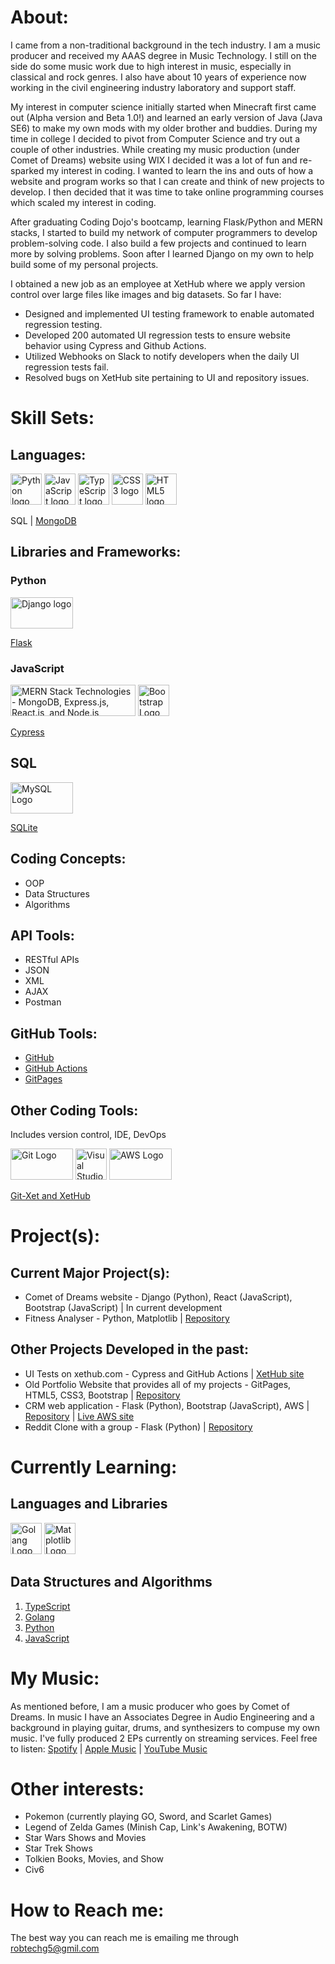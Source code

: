 # About:

I came from a non-traditional background in the tech industry. I am a music producer and received my AAAS degree in Music Technology. I still on the side do some music work due to high interest in music, especially in classical and rock genres. I also have about 10 years of experience now working in the civil engineering industry laboratory and support staff. 

My interest in computer science initially started when Minecraft first came out (Alpha version and Beta 1.0!) and learned an early version of Java (Java SE6) to make my own mods with my older brother and buddies. During my time in college I decided to pivot from Computer Science and try out a couple of other industries. While creating my music production (under Comet of Dreams) website using WIX I decided it was a lot of fun and re-sparked my interest in coding. I wanted to learn the ins and outs of how a website and program works so that I can create and think of new projects to develop. I then decided that it was time to take online programming courses which scaled my interest in coding.

After graduating Coding Dojo's bootcamp, learning Flask/Python and MERN stacks, I started to build my network of computer programmers to develop problem-solving code. I also build a few projects and continued to learn more by solving problems.  Soon after I learned Django on my own to help build some of my personal projects.

I obtained a new job as an employee at XetHub where we apply version control over large files like images and big datasets.  So far I have:
* Designed and implemented UI testing framework to enable automated regression testing.
* Developed 200 automated UI regression tests to ensure website behavior using Cypress and Github Actions.
* Utilized Webhooks on Slack to notify developers when the daily UI regression tests fail.
* Resolved bugs on XetHub site pertaining to UI and repository issues.

# Skill Sets:
## Languages:
[<img src="https://upload.wikimedia.org/wikipedia/commons/c/c3/Python-logo-notext.svg" alt="Python logo" width="50" height="50">](https://www.python.org/) <img src="https://upload.wikimedia.org/wikipedia/commons/6/6a/JavaScript-logo.png" alt="JavaScript logo" width="50" height="50"> [<img src="https://upload.wikimedia.org/wikipedia/commons/4/4c/Typescript_logo_2020.svg" alt="TypeScript logo" width="50" height="50">](https://www.typescriptlang.org/) <img src="https://upload.wikimedia.org/wikipedia/commons/6/62/CSS3_logo.svg" alt="CSS3 logo" width="50" height="50"> <img src="https://upload.wikimedia.org/wikipedia/commons/3/38/HTML5_Badge.svg" alt="HTML5 logo" width="50" height="50">

SQL | [MongoDB](https://www.mongodb.com/)

## Libraries and Frameworks:
### Python
[<img src="https://static.djangoproject.com/img/logos/django-logo-negative.png" alt="Django logo" width="100" height="50">](https://www.djangoproject.com/)

[Flask](https://flask.palletsprojects.com/en/2.2.x/)

### JavaScript
<img src="https://upload.wikimedia.org/wikipedia/commons/9/94/MERN-logo.png" alt="MERN Stack Technologies - MongoDB, Express.js, React.js, and Node.js" width="200" height="50"> [<img src="https://upload.wikimedia.org/wikipedia/commons/b/b2/Bootstrap_logo.svg" alt="Bootstrap Logo" width="50" height="50">](https://getbootstrap.com/)

[Cypress](https://www.cypress.io/)

## SQL
[<img src="https://www.mysql.com/common/logos/powered-by-mysql-125x64.png" alt="MySQL Logo" width="100" height="50">](https://www.mysql.com/)

[SQLite](https://sqlite.org/index.html)

## Coding Concepts:
* OOP
* Data Structures
* Algorithms

## API Tools:
* RESTful APIs
* JSON
* XML
* AJAX
* Postman

## GitHub Tools:
* [GitHub](https://www.github.com/)
* [GitHub Actions](https://docs.github.com/en/actions)
* [GitPages](https://pages.github.com/)

## Other Coding Tools:
Includes version control, IDE, DevOps

<img src="https://upload.wikimedia.org/wikipedia/commons/e/e0/Git-logo.svg" alt="Git Logo" width="100" height="50"> <img src="https://upload.wikimedia.org/wikipedia/commons/9/9a/Visual_Studio_Code_1.35_icon.svg" alt="Visual Studio Code Logo" width="50" height="50"> <img src="https://upload.wikimedia.org/wikipedia/commons/9/93/Amazon_Web_Services_Logo.svg" alt="AWS Logo" width="100" height="50">

[Git-Xet and XetHub](https://xethub.com/)

# Project(s):
## Current Major Project(s):
* Comet of Dreams website - Django (Python), React (JavaScript), Bootstrap (JavaScript) | In current development
* Fitness Analyser - Python, Matplotlib | [Repository](https://github.com/robert-godlewski/fitness_analyser)

## Other Projects Developed in the past:
* UI Tests on xethub.com - Cypress and GitHub Actions | [XetHub site](https://xethub.com/)
* Old Portfolio Website that provides all of my projects - GitPages, HTML5, CSS3, Bootstrap | [Repository](https://robert-godlewski.github.io/)
* CRM web application - Flask (Python), Bootstrap (JavaScript), AWS | [Repository](https://github.com/robert-godlewski/crm_app) | [Live AWS site](http://35.162.237.112/)
* Reddit Clone with a group - Flask (Python) | [Repository](https://github.com/robert-godlewski/reddit_clone)

# Currently Learning:
## Languages and Libraries
[<img src="https://go.dev/blog/go-brand/Go-Logo/PNG/Go-Logo_Blue.png" alt="Golang Logo" width="50" height="50">](https://go.dev/) [<img src="https://upload.wikimedia.org/wikipedia/commons/8/84/Matplotlib_icon.svg" alt="Matplotlib Logo" width="50" height="50">](https://matplotlib.org/)

## Data Structures and Algorithms
1. [TypeScript](https://github.com/robert-godlewski/ts_algo)
2. [Golang](https://github.com/robert-godlewski/go_algo)
3. [Python](https://github.com/robert-godlewski/python_algo)
4. [JavaScript](https://github.com/robert-godlewski/js_algo)

# My Music:
As mentioned before, I am a music producer who goes by Comet of Dreams.  In music I have an Associates Degree in Audio Engineering and a background in playing guitar, drums, and synthesizers to compuse my own music.  I've fully produced 2 EPs currently on streaming services.  Feel free to listen: [Spotify](https://open.spotify.com/artist/7gzLG44im4qLiULTjWvuPr?si=4_gDq1S_Q2uunGyJkdNogg&nd=1) | [Apple Music](https://music.apple.com/us/artist/comet-of-dreams/1491678196) | [YouTube Music](https://music.youtube.com/channel/UC-8k49b7m9pGKjT3jigtBrg)

# Other interests:
* Pokemon (currently playing GO, Sword, and Scarlet Games)
* Legend of Zelda Games (Minish Cap, Link's Awakening, BOTW)
* Star Wars Shows and Movies
* Star Trek Shows
* Tolkien Books, Movies, and Show
* Civ6

# How to Reach me:
The best way you can reach me is emailing me through robtechg5@gmil.com
